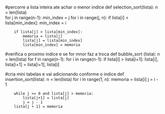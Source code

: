 #percorre a lista inteira ate achar o menor indice 
def selection_sort(lista):
    n = len(lista)    
    for j in range(n-1):
        min_index = j
        for i in range(j, n):
            if lista[i] < lista[min_index]:
                min_index = i
        
        if lista[j] > lista[min_index]:
            memoria = lista[j]
            lista[j] = lista[min_index]
            lista[min_index] = memoria 

#verifica o proximo indice e se for mnor faz a troca 
def bubble_sort (lista):
    n = len(lista)
    for f in range(n-1):
        for i in range(n-1):
            if lista[i] > lista[i+1]:
                lista[i], lista[i+1] = lista[i+1], lista[i]
                
#cria mini tabelas e vai adicionando conforme o indice
def insertion_sort(lista):
    n = len(lista)
    for i in range(1, n):
        memoria = lista[i]
        j = i - 1
        
        while j >= 0 and lista[j] > memoria:
            lista[j+1] = lista[j]
            j = j - 1
        lista[j + 1] = memoria 
    
